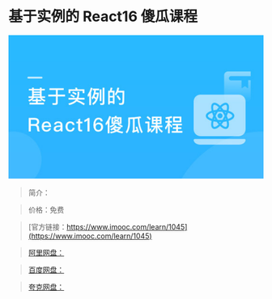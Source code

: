 # 基于实例的 React16 傻瓜课程

![img](../../assets/5fe443060001a23f05400304.jpg)

> 简介：

> 价格：免费

> [官方链接：https://www.imooc.com/learn/1045](https://www.imooc.com/learn/1045)

> [阿里网盘：]()

> [百度网盘：]()

> [夸克网盘：]()

